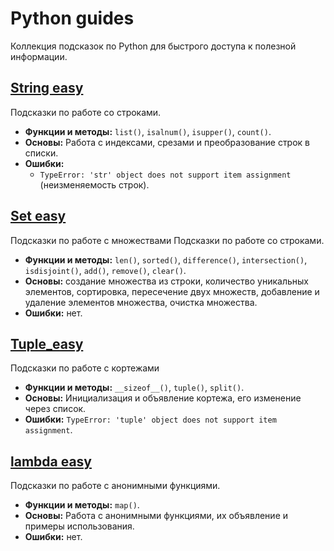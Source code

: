 # Python guides

Коллекция подсказок по Python для быстрого доступа к полезной информации.

## [String easy](./string.md "Подсказки по работе со строками.")
Подсказки по работе со строками.
- **Функции и методы:** `list()`, `isalnum()`, `isupper()`, `count()`.
- **Основы:** Работа с индексами, срезами и преобразование строк в списки. 
- **Ошибки:** 
	- `TypeError: 'str' object does not support item assignment` (неизменяемость строк).

## [Set easy](./set.md "Подсказки по работе с множествами")
Подсказки по работе с множествами
Подсказки по работе со строками.
- **Функции и методы:** `len()`, `sorted()`, `difference()`, `intersection()`, `isdisjoint()`, `add()`, `remove()`, `clear()`.
- **Основы:** создание множества из строки, количество уникальных элементов, сортировка, пересечение двух множеств, добавление и удаление элементов множества, очистка множества.
- **Ошибки:** нет.

## [Tuple_easy](./tuple.md "Подсказки по работе с кортежами")
Подсказки по работе с кортежами
- **Функции и методы:** `__sizeof__()`, `tuple()`, `split()`. 
- **Основы:** Инициализация и объявление кортежа, его изменение через список.
- **Ошибки:** `TypeError: 'tuple' object does not support item assignment`.

## [lambda easy](./lambda.md "Примеры использования анонимных функций")
Подсказки по работе с анонимными функциями.
- **Функции и методы:** `map()`.
- **Основы:** Работа с анонимными функциями, их объявление и примеры использования. 
- **Ошибки:** нет.